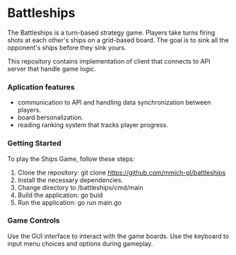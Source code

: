 # Battleships
The Battleships is a turn-based strategy game. Players take turns firing shots at each other's ships on a grid-based board. The goal is to sink all the opponent's ships before they sink yours.

This repository contains implementation of client that connects to API server that handle game logic.

### Aplication features
- communication to API and handling data synchronization between players.
- board bersonalization.
- reading ranking system that tracks player progress.

### Getting Started
To play the Ships Game, follow these steps:
1. Clone the repository: git clone https://github.com/mmich-pl/battleships
2. Install the necessary dependencies.
3. Change directory to <place where you clone repository>/battleships/cmd/main
4. Build the application: go buid
5. Run the application: go run main.go

### Game Controls
Use the GUI interface to interact with the game boards.
Use the keyboard to input menu choices and options during gameplay.

